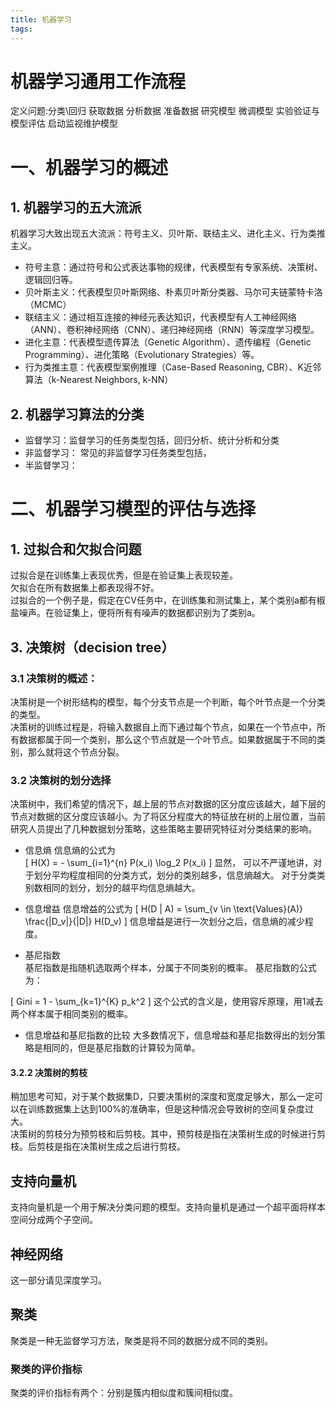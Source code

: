 ```yaml
---
title: 机器学习
tags:
---
```

# 机器学习通用工作流程
定义问题:分类\回归
获取数据
分析数据
准备数据
研究模型
微调模型
实验验证与模型评估
启动监视维护模型


# 一、机器学习的概述
## 1. 机器学习的五大流派
机器学习大致出现五大流派：符号主义、贝叶斯、联结主义、进化主义、行为类推主义。
- 符号主意：通过符号和公式表达事物的规律，代表模型有专家系统、决策树、逻辑回归等。
- 贝叶斯主义：代表模型贝叶斯网络、朴素贝叶斯分类器、马尔可夫链蒙特卡洛（MCMC）
- 联结主义：通过相互连接的神经元表达知识，代表模型有人工神经网络（ANN）、卷积神经网络（CNN）、递归神经网络（RNN）等深度学习模型。
- 进化主意：代表模型遗传算法（Genetic Algorithm）、遗传编程（Genetic Programming）、进化策略（Evolutionary Strategies）等。
- 行为类推主意：代表模型案例推理（Case-Based Reasoning, CBR）、K近邻算法（k-Nearest Neighbors, k-NN）


## 2. 机器学习算法的分类
- 监督学习：监督学习的任务类型包括，回归分析、统计分析和分类
- 非监督学习： 常见的非监督学习任务类型包括，
- 半监督学习：

# 二、机器学习模型的评估与选择
## 1. 过拟合和欠拟合问题
过拟合是在训练集上表现优秀，但是在验证集上表现较差。  
欠拟合在所有数据集上都表现得不好。  
过拟合的一个例子是，假定在CV任务中，在训练集和测试集上，某个类别a都有椒盐噪声。在验证集上，便将所有有噪声的数据都识别为了类别a。

## 3. 决策树（decision tree）
### 3.1 决策树的概述：
决策树是一个树形结构的模型，每个分支节点是一个判断，每个叶节点是一个分类的类型。  
决策树的训练过程是，将输入数据自上而下通过每个节点，如果在一个节点中，所有数据都属于同一个类别，那么这个节点就是一个叶节点。如果数据属于不同的类别，那么就将这个节点分裂。  

### 3.2 决策树的划分选择
决策树中，我们希望的情况下，越上层的节点对数据的区分度应该越大，越下层的节点对数据的区分度应该越小。为了将区分程度大的特征放在树的上层位置，当前研究人员提出了几种数据划分策略，这些策略主要研究特征对分类结果的影响。

- 信息熵
信息熵的公式为  
\[
H(X) = - \sum_{i=1}^{n} P(x_i) \log_2 P(x_i)
\]
显然， 可以不严谨地讲，对于划分平均程度相同的分类方式，划分的类别越多，信息熵越大。
对于分类类别数相同的划分，划分的越平均信息熵越大。

- 信息增益
信息增益的公式为
\[
H(D | A) = \sum_{v \in \text{Values}(A)} \frac{|D_v|}{|D|} H(D_v)
\]
信息增益是进行一次划分之后，信息熵的减少程度。

- 基尼指数  
基尼指数是指随机选取两个样本，分属于不同类别的概率。
基尼指数的公式为：

\[
Gini = 1 - \sum_{k=1}^{K} p_k^2
\]
这个公式的含义是，使用容斥原理，用1减去两个样本属于相同类别的概率。

- 信息增益和基尼指数的比较
大多数情况下，信息增益和基尼指数得出的划分策略是相同的，但是基尼指数的计算较为简单。


#### 3.2.2 决策树的剪枝
稍加思考可知，对于某个数据集D，只要决策树的深度和宽度足够大，那么一定可以在训练数据集上达到100%的准确率，但是这种情况会导致树的空间复杂度过大。  
决策树的剪枝分为预剪枝和后剪枝。其中，预剪枝是指在决策树生成的时候进行剪枝。后剪枝是指在决策树生成之后进行剪枝。


## 支持向量机 
支持向量机是一个用于解决分类问题的模型。支持向量机是通过一个超平面将样本空间分成两个子空间。

## 神经网络
这一部分请见深度学习。

## 聚类
聚类是一种无监督学习方法，聚类是将不同的数据分成不同的类别。
### 聚类的评价指标
聚类的评价指标有两个：分别是簇内相似度和簇间相似度。
